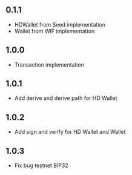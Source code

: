 ## 0.1.1

- HDWallet from Seed implementation
- Wallet from WIF implementation

## 1.0.0

- Transaction implementation

## 1.0.1

- Add derive and derive path for HD Wallet

## 1.0.2

- Add sign and verify for HD Wallet and Wallet

## 1.0.3

- Fix bug testnet BIP32
